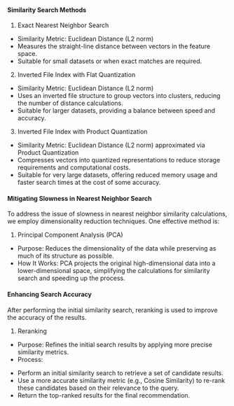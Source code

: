 #### Similarity Search Methods
1. Exact Nearest Neighbor Search
- Similarity Metric: Euclidean Distance (L2 norm)
- Measures the straight-line distance between vectors in the feature space.
- Suitable for small datasets or when exact matches are required.
2. Inverted File Index with Flat Quantization
- Similarity Metric: Euclidean Distance (L2 norm)
- Uses an inverted file structure to group vectors into clusters, reducing the number of  distance calculations.
- Suitable for larger datasets, providing a balance between speed and accuracy.
3. Inverted File Index with Product Quantization
- Similarity Metric: Euclidean Distance (L2 norm) approximated via Product Quantization
- Compresses vectors into quantized representations to reduce storage requirements and computational costs.
- Suitable for very large datasets, offering reduced memory usage and faster search times at the cost of some accuracy.
#### Mitigating Slowness in Nearest Neighbor Search
To address the issue of slowness in nearest neighbor similarity calculations, we employ dimensionality reduction techniques. One effective method is:
1. Principal Component Analysis (PCA)
- Purpose: Reduces the dimensionality of the data while preserving as much of its structure as possible.
- How It Works: PCA projects the original high-dimensional data into a lower-dimensional space, simplifying the calculations for similarity search and speeding up the process.
#### Enhancing Search Accuracy
After performing the initial similarity search, reranking is used to improve the accuracy of the results. 
1. Reranking
- Purpose: Refines the initial search results by applying more precise similarity metrics.
- Process:
* Perform an initial similarity search to retrieve a set of candidate results.
* Use a more accurate similarity metric (e.g., Cosine Similarity) to re-rank these candidates based on their relevance to the query.
* Return the top-ranked results for the final recommendation.
